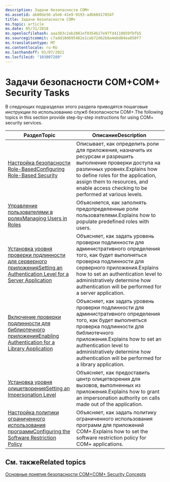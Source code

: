 ```yaml
---
description: Задачи безопасности COM+
ms.assetid: ab00de56-a5e6-41e9-9193-adb60d17854f
title: Задачи безопасности COM+
ms.topic: article
ms.date: 05/31/2018
ms.openlocfilehash: aaa383c2ab2081ef0354b27e97fd4110059fbfb5
ms.sourcegitcommit: c7add10d695482e1ceb72d62b8a4ebd84ea050f7
ms.translationtype: MT
ms.contentlocale: ru-RU
ms.lasthandoff: 01/07/2021
ms.locfileid: "103807289"
---
```

# <a name="com-security-tasks"></a><span data-ttu-id="7f986-103">Задачи безопасности COM+</span><span class="sxs-lookup"><span data-stu-id="7f986-103">COM+ Security Tasks</span></span>

<span data-ttu-id="7f986-104">В следующих подразделах этого раздела приводятся пошаговые инструкции по использованию служб безопасности COM+.</span><span class="sxs-lookup"><span data-stu-id="7f986-104">The following topics in this section provide step-by-step instructions for using COM+ security services.</span></span>



| <span data-ttu-id="7f986-105">Раздел</span><span class="sxs-lookup"><span data-stu-id="7f986-105">Topic</span></span>                                                                                                                               | <span data-ttu-id="7f986-106">Описание</span><span class="sxs-lookup"><span data-stu-id="7f986-106">Description</span></span>                                                                                                                                          |
|-------------------------------------------------------------------------------------------------------------------------------------|------------------------------------------------------------------------------------------------------------------------------------------------------|
| [<span data-ttu-id="7f986-107">Настройка безопасности Role-Based</span><span class="sxs-lookup"><span data-stu-id="7f986-107">Configuring Role-Based Security</span></span>](configuring-role-based-security.md)<br/>                                                   | <span data-ttu-id="7f986-108">Описывает, как определить роли для приложения, назначить их ресурсам и разрешить выполнение проверки доступа на различных уровнях.</span><span class="sxs-lookup"><span data-stu-id="7f986-108">Explains how to define roles for the application, assign them to resources, and enable access checking to be performed at various levels.</span></span><br/> |
| [<span data-ttu-id="7f986-109">Управление пользователями в ролях</span><span class="sxs-lookup"><span data-stu-id="7f986-109">Managing Users in Roles</span></span>](managing-users-in-roles.md)<br/>                                                                   | <span data-ttu-id="7f986-110">Объясняется, как заполнять предопределенные роли пользователями.</span><span class="sxs-lookup"><span data-stu-id="7f986-110">Explains how to populate predefined roles with users.</span></span><br/>                                                                                     |
| [<span data-ttu-id="7f986-111">Установка уровня проверки подлинности для серверного приложения</span><span class="sxs-lookup"><span data-stu-id="7f986-111">Setting an Authentication Level for a Server Application</span></span>](setting-an-authentication-level-for-a-server-application.md)<br/> | <span data-ttu-id="7f986-112">Объясняет, как задать уровень проверки подлинности для административного определения того, как будет выполняться проверка подлинности для серверного приложения.</span><span class="sxs-lookup"><span data-stu-id="7f986-112">Explains how to set an authentication level to administratively determine how authentication will be performed for a server application.</span></span><br/>  |
| [<span data-ttu-id="7f986-113">Включение проверки подлинности для библиотечного приложения</span><span class="sxs-lookup"><span data-stu-id="7f986-113">Enabling Authentication for a Library Application</span></span>](enabling-authentication-for-a-library-application.md)<br/>               | <span data-ttu-id="7f986-114">Объясняет, как задать уровень проверки подлинности для административного определения того, как будет выполняться проверка подлинности для библиотечного приложения.</span><span class="sxs-lookup"><span data-stu-id="7f986-114">Explains how to set an authentication level to administratively determine how authentication will be performed for a library application.</span></span><br/> |
| [<span data-ttu-id="7f986-115">Установка уровня олицетворения</span><span class="sxs-lookup"><span data-stu-id="7f986-115">Setting an Impersonation Level</span></span>](setting-an-impersonation-level.md)<br/>                                                     | <span data-ttu-id="7f986-116">Объясняет, как предоставить центр олицетворения для вызовов, выполненных из приложения.</span><span class="sxs-lookup"><span data-stu-id="7f986-116">Explains how to grant an impersonation authority on calls made out of the application.</span></span><br/>                                                    |
| [<span data-ttu-id="7f986-117">Настройка политики ограниченного использования программ</span><span class="sxs-lookup"><span data-stu-id="7f986-117">Configuring the Software Restriction Policy</span></span>](configuring-the-software-restriction-policy.md)<br/>                           | <span data-ttu-id="7f986-118">Объясняет, как задать политику ограниченного использования программ для приложений COM+.</span><span class="sxs-lookup"><span data-stu-id="7f986-118">Explains how to set the software restriction policy for COM+ applications.</span></span><br/>                                                                |



 

## <a name="related-topics"></a><span data-ttu-id="7f986-119">См. также</span><span class="sxs-lookup"><span data-stu-id="7f986-119">Related topics</span></span>

<dl> <dt>

[<span data-ttu-id="7f986-120">Основные понятия безопасности COM+</span><span class="sxs-lookup"><span data-stu-id="7f986-120">COM+ Security Concepts</span></span>](com--security-concepts.md)
</dt> </dl>

 

 




